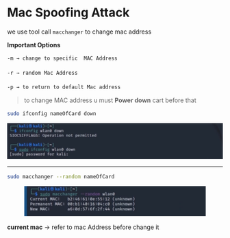 # Mac Spoofing Attack

we use tool call `macchanger` to change mac address

**Important Options**

```bash
-m → change to specific  MAC Address

-r → random Mac Address

-p → to return to default Mac address
```

> to change MAC address u must **Power down** cart before that

```bash
sudo ifconfig nameOfCard down
```

![image.png](<../../.gitbook/assets/image (2) (1) (1) (1) (1) (1).png>)

***

```bash
sudo macchanger --random nameOfCard
```

<figure><img src="../../.gitbook/assets/image 1 (2) (1) (1) (1).png" alt=""><figcaption></figcaption></figure>

**current mac** → refer to mac Address before change it
